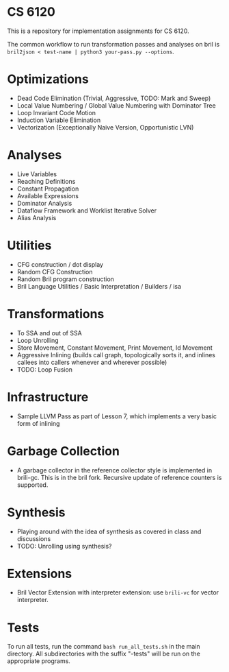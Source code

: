 # CS 6120

This is a repository for implementation assignments for CS 6120.

The common workflow to run transformation passes and analyses on bril is 
`bril2json < test-name | python3 your-pass.py --options`.

# Optimizations
- Dead Code Elimination (Trivial, Aggressive, TODO: Mark and Sweep)
- Local Value Numbering / Global Value Numbering with Dominator Tree
- Loop Invariant Code Motion 
- Induction Variable Elimination 
- Vectorization (Exceptionally Naive Version, Opportunistic LVN)

# Analyses
- Live Variables 
- Reaching Definitions 
- Constant Propagation
- Available Expressions
- Dominator Analysis
- Dataflow Framework and Worklist Iterative Solver
- Alias Analysis

# Utilities
- CFG construction / dot display
- Random CFG Construction
- Random Bril program construction
- Bril Language Utilities / Basic Interpretation / Builders / isa
  
# Transformations
- To SSA and out of SSA
- Loop Unrolling
- Store Movement, Constant Movement, Print Movement, Id Movement
- Aggressive Inlining (builds call graph, topologically sorts it, and inlines callees into callers whenever and wherever possible)
- TODO: Loop Fusion

# Infrastructure
- Sample LLVM Pass as part of Lesson 7, which implements a very basic form of inlining

# Garbage Collection
- A garbage collector in the reference collector style is implemented in brili-gc. This is in the bril fork. Recursive update of reference counters is supported.

# Synthesis
- Playing around with the idea of synthesis as covered in class and discussions
- TODO: Unrolling using synthesis?

# Extensions
- Bril Vector Extension with interpreter extension: use `brili-vc` for vector interpreter.

# Tests

To run all tests, run the command `bash run_all_tests.sh` in the main directory.
All subdirectories with the suffix "-tests" will be run on the appropriate programs.

